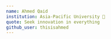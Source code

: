 ```yaml
---
name: Ahmed Qaid
institution: Asia-Pacific University 🚩
quote: Seek innovation in everything
github_user: thisisahmed
---
```


